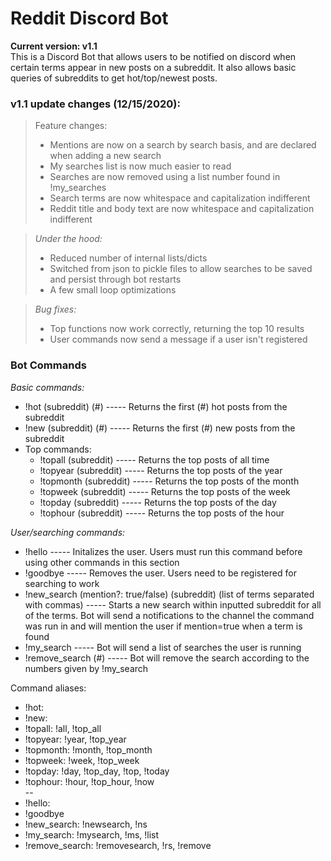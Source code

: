 # Reddit Discord Bot

**Current version: v1.1**  
This is a Discord Bot that allows users to be notified on discord when certain terms appear in new posts on a subreddit. It also allows basic queries of subreddits to get hot/top/newest posts.
### v1.1 update changes (12/15/2020):

> Feature changes:
>* Mentions are now on a search by search basis, and are declared when adding a new search
>* My searches list is now much easier to read
>* Searches are now removed using a list number found in !my_searches
>* Search terms are now whitespace and capitalization indifferent
>* Reddit title and body text are now whitespace and capitalization indifferent

>*Under the hood:*
>* Reduced number of internal lists/dicts
>* Switched from json to pickle files to allow searches to be saved and persist through bot restarts
>* A few small loop optimizations

>*Bug fixes:*
>* Top functions now work correctly, returning the top 10 results
>* User commands now send a message if a user isn't registered

### Bot Commands 
*Basic commands:*
* !hot (subreddit) (#)  ----- Returns the first (#) hot posts from the subreddit
* !new (subreddit) (#)  ----- Returns the first (#) new posts from the subreddit
* Top commands:
	* !topall (subreddit) ----- Returns the top posts of all time
	* !topyear (subreddit) ----- Returns the top posts of the year
	* !topmonth (subreddit) ----- Returns the top posts of the month
	* !topweek (subreddit) ----- Returns the top posts of the week
	* !topday (subreddit) ----- Returns the top posts of the day
	* !tophour (subreddit) ----- Returns the top posts of the hour

*User/searching commands:*
* !hello ----- Initalizes the user. Users must run this command before using other commands in this section
* !goodbye ----- Removes the user. Users need to be registered for searching to work
* !new_search (mention?: true/false) (subreddit) (list of terms separated with commas) ----- Starts a new search within 	inputted subreddit for all of the terms. Bot will send a notifications to the channel the command was run in and will mention the user if mention=true when a term is found
* !my_search ----- Bot will send a list of searches the user is running
* !remove_search (#) ----- Bot will remove the search according to the numbers given by !my_search

Command aliases:
* !hot: 
* !new:
* !topall: !all, !top_all
* !topyear: !year, !top_year
* !topmonth: !month, !top_month
* !topweek: !week, !top_week
* !topday: !day, !top_day, !top, !today
* !tophour: !hour, !top_hour, !now  
--  
* !hello:
* !goodbye
* !new_search: !newsearch, !ns
* !my_search: !mysearch, !ms, !list
* !remove_search: !removesearch, !rs, !remove